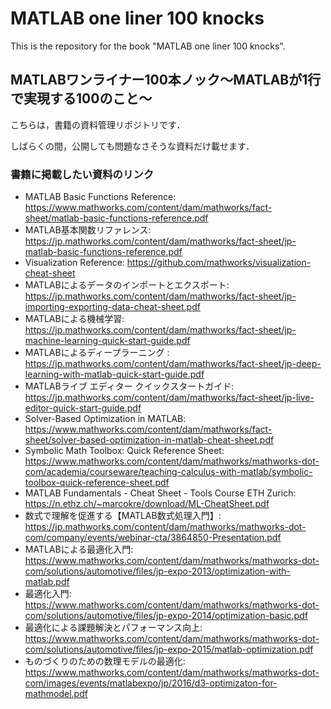 # MATLAB one liner 100 knocks
This is the repository for the book "MATLAB one liner 100 knocks".

## MATLABワンライナー100本ノック～MATLABが1行で実現する100のこと～
こちらは，書籍の資料管理リポジトリです．

しばらくの間，公開しても問題なさそうな資料だけ載せます．

### 書籍に掲載したい資料のリンク
- MATLAB Basic Functions Reference: https://www.mathworks.com/content/dam/mathworks/fact-sheet/matlab-basic-functions-reference.pdf
- MATLAB基本関数リファレンス: https://jp.mathworks.com/content/dam/mathworks/fact-sheet/jp-matlab-basic-functions-reference.pdf
- Visualization Reference: https://github.com/mathworks/visualization-cheat-sheet
- MATLABによるデータのインポートとエクスポート: https://jp.mathworks.com/content/dam/mathworks/fact-sheet/jp-importing-exporting-data-cheat-sheet.pdf
- MATLABによる機械学習: https://jp.mathworks.com/content/dam/mathworks/fact-sheet/jp-machine-learning-quick-start-guide.pdf
- MATLABによるディープラーニング : https://jp.mathworks.com/content/dam/mathworks/fact-sheet/jp-deep-learning-with-matlab-quick-start-guide.pdf
- MATLABライブ エディター クイックスタートガイド: https://jp.mathworks.com/content/dam/mathworks/fact-sheet/jp-live-editor-quick-start-guide.pdf
- Solver-Based Optimization in MATLAB: https://www.mathworks.com/content/dam/mathworks/fact-sheet/solver-based-optimization-in-matlab-cheat-sheet.pdf
- Symbolic Math Toolbox: Quick Reference Sheet: https://www.mathworks.com/content/dam/mathworks/mathworks-dot-com/academia/courseware/teaching-calculus-with-matlab/symbolic-toolbox-quick-reference-sheet.pdf
- MATLAB Fundamentals - Cheat Sheet - Tools Course ETH Zurich: https://n.ethz.ch/~marcokre/download/ML-CheatSheet.pdf
- 数式で理解を促進する【MATLAB数式処理入門】: https://jp.mathworks.com/content/dam/mathworks/mathworks-dot-com/company/events/webinar-cta/3864850-Presentation.pdf
- MATLABによる最適化入門: https://www.mathworks.com/content/dam/mathworks/mathworks-dot-com/solutions/automotive/files/jp-expo-2013/optimization-with-matlab.pdf
- 最適化入門: https://www.mathworks.com/content/dam/mathworks/mathworks-dot-com/solutions/automotive/files/jp-expo-2014/optimization-basic.pdf
- 最適化による課題解決とパフォーマンス向上: https://www.mathworks.com/content/dam/mathworks/mathworks-dot-com/solutions/automotive/files/jp-expo-2015/matlab-optimization.pdf
- ものづくりのための数理モデルの最適化: https://www.mathworks.com/content/dam/mathworks/mathworks-dot-com/images/events/matlabexpo/jp/2016/d3-optimizaton-for-mathmodel.pdf
